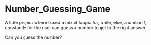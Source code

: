 # Number_Guessing_Game
A little project where I used a mix of loops: for, while, else, and else if, constantly for the user can guess a number to get to the right answer.

Can you guess the number?
